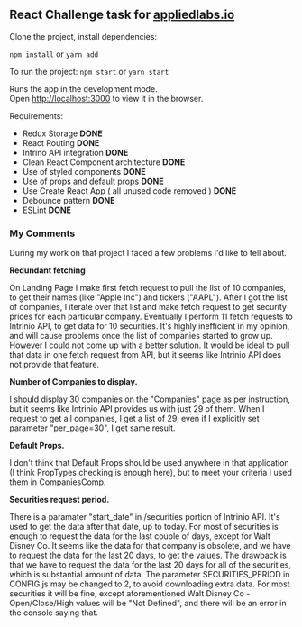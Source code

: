 ## React Challenge task for [appliedlabs.io](https://appliedlabs.io)

Clone the project, install dependencies:

`npm install` or `yarn add`

To run the project: `npm start` or `yarn start`

Runs the app in the development mode.<br>
Open [http://localhost:3000](http://localhost:3000) to view it in the browser.

Requirements:
* Redux Storage **DONE**
* React Routing **DONE**
* Intrino API integration **DONE**
* Clean React Component architecture **DONE**
* Use of styled components **DONE**
* Use of props and default props **DONE**
* Use Create React App ( all unused code removed ) **DONE**
* Debounce pattern **DONE**
* ESLint **DONE**

### My Comments

During my work on that project I faced a few problems I'd like to tell about.

**Redundant fetching**  

On Landing Page I make first fetch request to pull the list of 10 companies, to get their names (like "Apple Inc") and tickers ("AAPL"). After I got the list of companies, I iterate over that list and make fetch request to get security prices for each particular company. Eventually I perform 11 fetch requests to Intrinio API, to get data for 10 securities. It's highly inefficient in my opinion, and will cause problems once the list of companies started to grow up. However I could not come up with a better solution. It would be ideal to pull that data in one fetch request from API, but it seems like Intrinio API does not provide that feature.

**Number of Companies to display.**  

I should display 30 companies on the "Companies" page as per instruction, but it seems like Intrinio API provides us with just 29 of them. When I request to get all companies, I get a list of 29, even if I explicitly set parameter "per_page=30", I get same result.

**Default Props.**  

I don't think that Default Props should be used anywhere in that application (I think PropTypes checking is enough here), but to meet your criteria I used them in CompaniesComp.

**Securities request period.**  

There is a paramater "start_date" in /securities portion of Intrinio API. It's used to get the data after that date, up to today. For most of securities is enough to request the data for the last couple of days, except for Walt Disney Co. It seems like the data for that company is obsolete, and we have to request the data for the last 20 days, to get the values. The drawback is that we have to request the data for the last 20 days for all of the securities, which is substantial amount of data. The parameter SECURITIES_PERIOD in CONFIG.js may be changed to 2, to avoid downloading extra data. For most securities it will be fine, except aforementioned Walt Disney Co - Open/Close/High values will be "Not Defined", and there will be an error in the console saying that.


